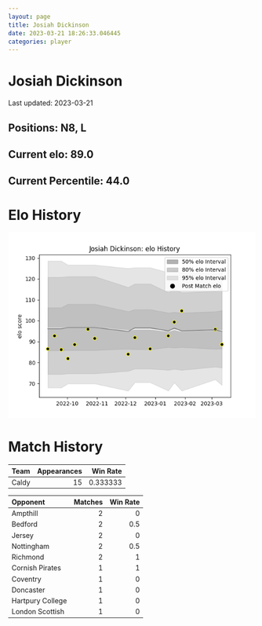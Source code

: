 ```yaml
---  
layout: page  
title: Josiah Dickinson  
date: 2023-03-21 18:26:33.046445  
categories: player  
---
```

# Josiah Dickinson


Last updated: 2023-03-21
## Positions: N8, L

## Current elo: 89.0

## Current Percentile: 44.0

# Elo History


![elo history](history_JosiahDickinson.png)
# Match History


| Team   |   Appearances |   Win Rate |
|:-------|--------------:|-----------:|
| Caldy  |            15 |   0.333333 |

| Opponent         |   Matches |   Win Rate |
|:-----------------|----------:|-----------:|
| Ampthill         |         2 |        0   |
| Bedford          |         2 |        0.5 |
| Jersey           |         2 |        0   |
| Nottingham       |         2 |        0.5 |
| Richmond         |         2 |        1   |
| Cornish Pirates  |         1 |        1   |
| Coventry         |         1 |        0   |
| Doncaster        |         1 |        0   |
| Hartpury College |         1 |        0   |
| London Scottish  |         1 |        0   |
